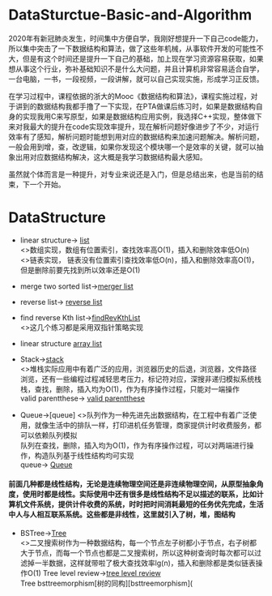 # DataSturctue-Basic-and-Algorithm
2020年有新冠肺炎发生，时间集中方便自学，我刚好想提升一下自己code能力，所以集中突击了一下数据结构和算法，做了这些年机械，从事软件开发的可能性不大，但是有这个时间还是提升一下自己的基础，加上现在学习资源容易获取，如果想从事这个行业，弥补基础知识不是什么大问题，并且计算机非常容易适合自学，一台电脑，一书，一段视频，一段讲解，就可以自己实现实施，形成学习正反馈。

在学习过程中，课程依据的浙大的Mooc《数据结构和算法》，课程实施过程，对于讲到的数据结构我都手撸了一下实现，在PTA做课后练习时，如果是数据结构自身的实现我用C来写原型，如果是数据结构应用实例，我选择C++实现，整体做下来对我最大的提升在code实现效率提升，现在解析问题好像进步了不少，对运行效率有了感知，解析问题时能想到用对应的数据结构来加速问题解决。解析问题，一般会用到增，查，改逻辑，如果你发现这个模块哪一个是效率的关键，就可以抽象出用对应数据结构解决，这大概是我学习数据结构最大感知。

虽然就个体而言是一种提升，对专业来说还是入门，但是总结出来，也是当前的结束，下一个开始。

# DataStructure

- linear structure->
[list](https://github.com/zjb1001/DataSturctue-Basic-and-Algorithm-/commit/68d4d006350dd1f2c2dedac496bd91b5b6e42e8f)<br>
<>数组实现，数组有位置索引，查找效率高O(1)，插入和删除效率低O(n)<br>
<>链表实现， 链表没有位置索引查找效率低O(n)，插入和删除效率高O(1)，但是删除前要先找到所以效率还是O(1)
- merge two sorted list->[merger list](https://github.com/zjb1001/DataSturctue-Basic-and-Algorithm-/blob/master/f2_megerlist.c)
- reverse list->
[reverse list](https://github.com/zjb1001/DataSturctue-Basic-and-Algorithm-/blob/master/reverseLinkedList.c)
- find reverse Kth list->[findRevKthList](https://github.com/zjb1001/DataSturctue-Basic-and-Algorithm-/blob/master/findListRevKth.c)<br>
<>这几个练习都是采用双指针策略实现<br>

- linear structure<array list>
  [array list](https://github.com/zjb1001/DataSturctue-Basic-and-Algorithm-/blob/master/arraylist.h)
  
- Stack->[stack](https://github.com/zjb1001/DataSturctue-Basic-and-Algorithm-/blob/master/stack.h)<br>
  <>堆栈实际应用中有着广泛的应用，浏览器历史的后退，浏览器，文件路径浏览，还有一些编程过程减轻思考压力，标记符对应，深搜非递归模拟系统栈<br>
  栈，查找，删除，插入均为O(1)，作为有序操作过程，只能对一端操作<br>
  valid parentthese->
  [valid parentthese](https://github.com/zjb1001/DataSturctue-Basic-and-Algorithm-/blob/master/validParentheses.cpp)<br>
  
- Queue->[queue]
  <>队列作为一种先进先出数据结构，在工程中有着广泛使用，就像生活中的排队一样，打印进机任务管理，商家提供计时收费服务，都可以依赖队列模拟<br>
  队列在查找，删除，插入均为O(1)，作为有序操作过程，可以对两端进行操作，构造队列基于线性结构均可实现<br>
  queue->
  [Queue](https://github.com/zjb1001/DataSturctue-Basic-and-Algorithm-/blob/master/queue.c)<br>
#### 前面几种都是线性结构，无论是连续物理空间还是非连续物理空间，从原型抽象角度，使用时都是线性。实际使用中还有很多是线性结构不足以描述的联系，比如计算机文件系统，提供计件收费的系统，时时把时间消耗最短的任务优先完成，生活中人与人相互联系系统。这些都是非线性，这里就引入了树，堆，图结构

- BSTree->[Tree](https://github.com/zjb1001/DataSturctue-Basic-and-Algorithm-/blob/master/tree.c)<br>
  <>二叉搜索树作为一种数据结构，每一个节点左子树都小于节点，右子树都大于节点，而每一个节点也都是二叉搜索树，所以这种树查询时每次都可以过滤掉一半数据，这样就带啦了极大查找效率lg(n)，插入和删除都是类似链表操作O(1)
  Tree level review->[tree level review](https://github.com/zjb1001/DataSturctue-Basic-and-Algorithm-/blob/master/p7_treeLevelReview.c)<br>
  Tree bsttreemorphism[树的同构][bsttreemorphism](
